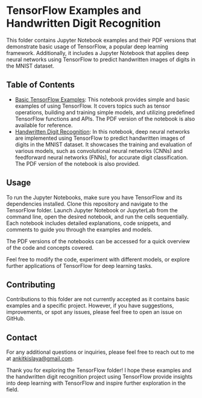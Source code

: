 # TensorFlow Examples and Handwritten Digit Recognition

This folder contains Jupyter Notebook examples and their PDF versions that demonstrate basic usage of TensorFlow, a popular deep learning framework. Additionally, it includes a Jupyter Notebook that applies deep neural networks using TensorFlow to predict handwritten images of digits in the MNIST dataset.

## Table of Contents

- [Basic TensorFlow Examples](./BasicExamples.ipynb): This notebook provides simple and basic examples of using TensorFlow. It covers topics such as tensor operations, building and training simple models, and utilizing predefined TensorFlow functions and APIs. The PDF version of the notebook is also available for reference.
- [Handwritten Digit Recognition](./HandwrittenDigitRecognition.ipynb): In this notebook, deep neural networks are implemented using TensorFlow to predict handwritten images of digits in the MNIST dataset. It showcases the training and evaluation of various models, such as convolutional neural networks (CNNs) and feedforward neural networks (FNNs), for accurate digit classification. The PDF version of the notebook is also provided.

## Usage

To run the Jupyter Notebooks, make sure you have TensorFlow and its dependencies installed. Clone this repository and navigate to the TensorFlow folder. Launch Jupyter Notebook or JupyterLab from the command line, open the desired notebook, and run the cells sequentially. Each notebook includes detailed explanations, code snippets, and comments to guide you through the examples and models.

The PDF versions of the notebooks can be accessed for a quick overview of the code and concepts covered.

Feel free to modify the code, experiment with different models, or explore further applications of TensorFlow for deep learning tasks.

## Contributing

Contributions to this folder are not currently accepted as it contains basic examples and a specific project. However, if you have suggestions, improvements, or spot any issues, please feel free to open an issue on GitHub.


## Contact

For any additional questions or inquiries, please feel free to reach out to me at ankitkislaya@gmail.com.

Thank you for exploring the TensorFlow folder! I hope these examples and the handwritten digit recognition project using TensorFlow provide insights into deep learning with TensorFlow and inspire further exploration in the field.
